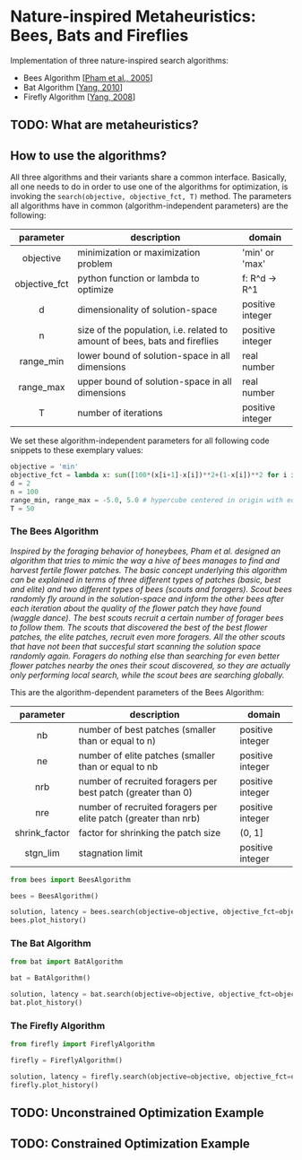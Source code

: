 # Nature-inspired Metaheuristics: Bees, Bats and Fireflies

Implementation of three nature-inspired search algorithms:
- Bees Algorithm [[Pham et al., 2005](https://www.researchgate.net/publication/260985621_The_Bees_Algorithm_Technical_Note)]
- Bat Algorithm [[Yang, 2010](https://arxiv.org/abs/1004.4170v1)]
- Firefly Algorithm [[Yang, 2008](https://books.google.de/books?id=iVB_ETlh4ogC&lpg=PR5&ots=DwgyslGEp9&lr&hl=de&pg=PR5#v=onepage&q&f=false)]

## TODO: What are metaheuristics?

## How to use the algorithms?
All three algorithms and their variants share a common interface. Basically, all one needs to do in order to use one of the algorithms for optimization, is invoking the ```search(objective, objective_fct, T)``` method. The parameters all algorithms have in common (algorithm-independent parameters) are the following:

|parameter    | description                                                                        |domain          |
|:-----------:|------------------------------------------------------------------------------------|----------------|
|objective    | minimization or maximization problem                                               |'min' or 'max'  |
|objective_fct| python function or lambda to optimize                                              |f: R^d -> R^1   |
|d            | dimensionality of solution-space                                                   |positive integer|
|n            | size of the population, i.e. related to amount of bees, bats and fireflies         |positive integer|
|range_min    | lower bound of solution-space in all dimensions                                    |real number     |
|range_max    | upper bound of solution-space in all dimensions                                    |real number     |
|T            | number of iterations                                                               |positive integer|

We set these algorithm-independent parameters for all following code snippets to these exemplary values:
```python
objective = 'min'
objective_fct = lambda x: sum([100*(x[i+1]-x[i])**2+(1-x[i])**2 for i in range(len(x)-1)]) # rosenbrock function
d = 2
n = 100
range_min, range_max = -5.0, 5.0 # hypercube centered in origin with edge length 10.0
T = 50
```

### The Bees Algorithm
_Inspired by the foraging behavior of honeybees, Pham et al. designed an algorithm that tries to mimic the way a hive of bees manages to find and harvest fertile flower patches. The basic concept underlying this algorithm can be explained in terms of three different types of patches (basic, best and elite) and two different types of bees (scouts and foragers). Scout bees randomly fly around in the solution-space and inform the other bees after each iteration about the quality of the flower patch they have found (waggle dance). The best scouts recruit a certain number of forager bees to follow them. The scouts that discovered the best of the best flower patches, the elite patches, recruit even more foragers. All the other scouts that have not been that succesful start scanning the solution space randomly again. Foragers do nothing else than searching for even better flower patches nearby the ones their scout discovered, so they are actually only performing local search, while the scout bees are searching globally._

This are the algorithm-dependent parameters of the Bees Algorithm:

|parameter    | description                                                                        |domain          |
|:-----------:|------------------------------------------------------------------------------------|----------------|
|nb           | number of best patches (smaller than or equal to n)                                |positive integer|
|ne           | number of elite patches (smaller than or equal to nb                               |positive integer|
|nrb          | number of recruited foragers per best patch (greater than 0)                       |positive integer|
|nre          | number of recruited foragers per elite patch  (greater than nrb)                   |positive integer|
|shrink_factor| factor for shrinking the patch size                                                |(0, 1]     |
|stgn_lim     | stagnation limit                                                                   |positive integer|

```python
from bees import BeesAlgorithm

bees = BeesAlgorithm()

solution, latency = bees.search(objective=objective, objective_fct=objective_fct, T=T)
bees.plot_history()
```
### The Bat Algorithm

```python
from bat import BatAlgorithm

bat = BatAlgorithm()

solution, latency = bat.search(objective=objective, objective_fct=objective_fct, T=T)
bat.plot_history()
```

### The Firefly Algorithm

```python
from firefly import FireflyAlgorithm

firefly = FireflyAlgorithm()

solution, latency = firefly.search(objective=objective, objective_fct=objective_fct, T=T)
firefly.plot_history()
```
## TODO: Unconstrained Optimization Example

## TODO: Constrained Optimization Example
